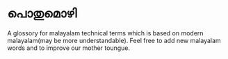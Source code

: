 # പൊതുമൊഴി

A glossory for malayalam technical terms which is based on modern malayalam(may be more understandable). Feel free to add new malayalam words and to improve our mother toungue.
